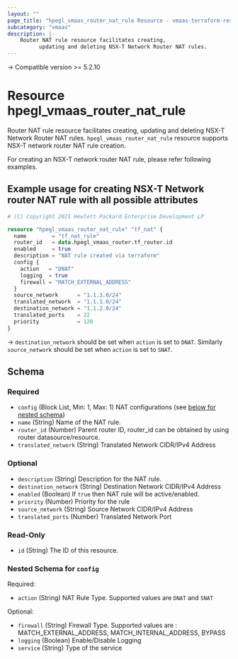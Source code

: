 ```yaml
---
layout: ""
page_title: "hpegl_vmaas_router_nat_rule Resource - vmaas-terraform-resources"
subcategory: "vmaas"
description: |-
    Router NAT rule resource facilitates creating,
          updating and deleting NSX-T Network Router NAT rules.
---
```


-> Compatible version >= 5.2.10

# Resource hpegl_vmaas_router_nat_rule

Router NAT rule resource facilitates creating,
		updating and deleting NSX-T Network Router NAT rules.
`hpegl_vmaas_router_nat_rule` resource supports NSX-T network router NAT rule creation.

For creating an NSX-T network router NAT rule, please refer following examples.

## Example usage for creating NSX-T Network router NAT rule with all possible attributes

```terraform
# (C) Copyright 2021 Hewlett Packard Enterprise Development LP

resource "hpegl_vmaas_router_nat_rule" "tf_nat" {
  name        = "tf_nat_rule"
  router_id   = data.hpegl_vmaas_router.tf_router.id
  enabled     = true
  description = "NAT rule created via terraform"
  config {
    action   = "DNAT"
    logging  = true
    firewall = "MATCH_EXTERNAL_ADDRESS"
  }
  source_network      = "1.1.3.0/24"
  translated_network  = "1.1.1.0/24"
  destination_network = "1.1.2.0/24"
  translated_ports    = 22
  priority            = 120
}
```

-> `destination_network` should be set when `action` is set to `DNAT`. Similarly `source_network`
should be set when `action` is set to `SNAT`.

<!-- schema generated by tfplugindocs -->
## Schema

### Required

- `config` (Block List, Min: 1, Max: 1) NAT configurations (see [below for nested schema](#nestedblock--config))
- `name` (String) Name of the NAT rule.
- `router_id` (Number) Parent router ID, router_id can be obtained by using router datasource/resource.
- `translated_network` (String) Translated Network CIDR/IPv4 Address

### Optional

- `description` (String) Description for the NAT rule.
- `destination_network` (String) Destination Network CIDR/IPv4 Address
- `enabled` (Boolean) If `true` then NAT rule will be active/enabled.
- `priority` (Number) Priority for the rule
- `source_network` (String) Source Network CIDR/IPv4 Address
- `translated_ports` (Number) Translated Network Port

### Read-Only

- `id` (String) The ID of this resource.

<a id="nestedblock--config"></a>
### Nested Schema for `config`

Required:

- `action` (String) NAT Rule Type. Supported values are `DNAT` and `SNAT`

Optional:

- `firewall` (String) Firewall Type. Supported values are : MATCH_EXTERNAL_ADDRESS,
							MATCH_INTERNAL_ADDRESS, BYPASS
- `logging` (Boolean) Enable/Disable Logging
- `service` (String) Type of the service
